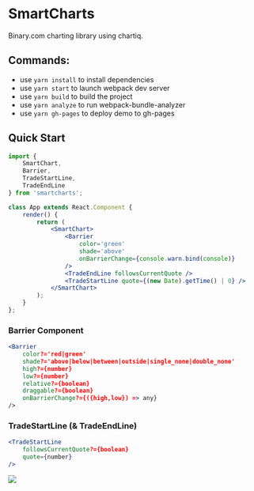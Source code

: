 # SmartCharts

Binary.com charting library using chartiq.

## Commands:
- use `yarn install` to install dependencies
- use `yarn start` to launch webpack dev server
- use `yarn build` to build the project
- use `yarn analyze` to run webpack-bundle-analyzer
- use `yarn gh-pages` to deploy demo to gh-pages

## Quick Start
```jsx
import {
    SmartChart,
    Barrier,
    TradeStartLine,
    TradeEndLine
} from 'smartcharts';

class App extends React.Component {
    render() {
        return (
            <SmartChart>
                <Barrier 
                    color='green'
                    shade='above'
                    onBarrierChange={console.warn.bind(console)}
                />
                <TradeEndLine followsCurrentQuote />
                <TradeStartLine quote={(new Date).getTime() | 0} />
            </SmartChart>
        );
    }
};
```

### Barrier Component
```jsx
<Barrier
    color?='red|green'
    shade?='above|below|between|outside|single_none|double_none'
    high?={number}
    low?={number}
    relative?={boolean}
    draggable?={boolean}
    onBarrierChange?={({high,low}) => any}
/>
```

### TradeStartLine (& TradeEndLine)
```jsx
<TradeStartLine
    followsCurrentQuote?={boolean}
    quote={number}
/>
```


![](https://bruceoutdoors.files.wordpress.com/2018/01/screen-shot-2018-01-25-at-5-07-39-pm.png)

